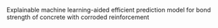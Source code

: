 Explainable machine learning-aided efficient prediction model for bond strength of concrete with corroded reinforcement 
